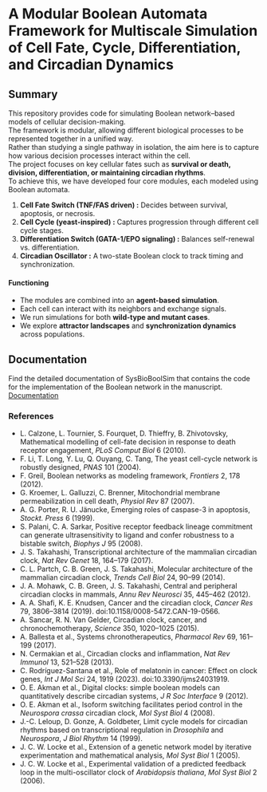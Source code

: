 # A Modular Boolean Automata Framework for Multiscale Simulation of Cell Fate, Cycle, Differentiation, and Circadian Dynamics

## Summary 
This repository provides code for simulating Boolean network–based models of cellular decision-making.  
The framework is modular, allowing different biological processes to be represented together in a unified way.  
Rather than studying a single pathway in isolation, the aim here is to capture how various decision processes interact within the cell.  
The project focuses on key cellular fates such as **survival or death, division, differentiation, or maintaining circadian rhythms**.  
To achieve this, we have developed four core modules, each modeled using Boolean automata.

1. **Cell Fate Switch (TNF/FAS driven) :** Decides between survival, apoptosis, or necrosis.  
2. **Cell Cycle (yeast-inspired) :** Captures progression through different cell cycle stages.  
3. **Differentiation Switch (GATA-1/EPO signaling) :** Balances self-renewal vs. differentiation.  
4. **Circadian Oscillator :** A two-state Boolean clock to track timing and synchronization.  

#### Functioning
- The modules are combined into an **agent-based simulation**.  
- Each cell can interact with its neighbors and exchange signals.  
- We run simulations for both **wild-type and mutant cases**.  
- We explore **attractor landscapes** and **synchronization dynamics** across populations.  

## Documentation
Find the detailed documentation of SysBioBoolSim that contains the code for the
implementation of the Boolean network in the manuscript.
[Documentation](https://github.com/Riddhiman2005/SysBioBoolSim/raw/main/docsDocumentation.pdf)


### References

- L. Calzone, L. Tournier, S. Fourquet, D. Thieffry, B. Zhivotovsky, Mathematical modelling of cell-fate decision in response to death receptor engagement, *PLoS Comput Biol* 6 (2010).  
- F. Li, T. Long, Y. Lu, Q. Ouyang, C. Tang, The yeast cell-cycle network is robustly designed, *PNAS* 101 (2004).  
- F. Greil, Boolean networks as modeling framework, *Frontiers* 2, 178 (2012).  
- G. Kroemer, L. Galluzzi, C. Brenner, Mitochondrial membrane permeabilization in cell death, *Physiol Rev* 87 (2007).  
- A. G. Porter, R. U. Jänucke, Emerging roles of caspase-3 in apoptosis, *Stockt. Press* 6 (1999).  
- S. Palani, C. A. Sarkar, Positive receptor feedback lineage commitment can generate ultrasensitivity to ligand and confer robustness to a bistable switch, *Biophys J* 95 (2008).  
- J. S. Takahashi, Transcriptional architecture of the mammalian circadian clock, *Nat Rev Genet* 18, 164–179 (2017).  
- C. L. Partch, C. B. Green, J. S. Takahashi, Molecular architecture of the mammalian circadian clock, *Trends Cell Biol* 24, 90–99 (2014).  
- J. A. Mohawk, C. B. Green, J. S. Takahashi, Central and peripheral circadian clocks in mammals, *Annu Rev Neurosci* 35, 445–462 (2012).  
- A. A. Shafi, K. E. Knudsen, Cancer and the circadian clock, *Cancer Res* 79, 3806–3814 (2019). doi:10.1158/0008-5472.CAN-19-0566.  
- A. Sancar, R. N. Van Gelder, Circadian clock, cancer, and chronochemotherapy, *Science* 350, 1020–1025 (2015).  
- A. Ballesta et al., Systems chronotherapeutics, *Pharmacol Rev* 69, 161–199 (2017).  
- N. Cermakian et al., Circadian clocks and inflammation, *Nat Rev Immunol* 13, 521–528 (2013).  
- C. Rodríguez-Santana et al., Role of melatonin in cancer: Effect on clock genes, *Int J Mol Sci* 24, 1919 (2023). doi:10.3390/ijms24031919.  
- O. E. Akman et al., Digital clocks: simple boolean models can quantitatively describe circadian systems, *J R Soc Interface* 9 (2012).  
- O. E. Akman et al., Isoform switching facilitates period control in the *Neurospora crassa* circadian clock, *Mol Syst Biol* 4 (2008).  
- J.-C. Leloup, D. Gonze, A. Goldbeter, Limit cycle models for circadian rhythms based on transcriptional regulation in *Drosophila* and *Neurospora*, *J Biol Rhythm* 14 (1999).  
- J. C. W. Locke et al., Extension of a genetic network model by iterative experimentation and mathematical analysis, *Mol Syst Biol* 1 (2005).  
- J. C. W. Locke et al., Experimental validation of a predicted feedback loop in the multi-oscillator clock of *Arabidopsis thaliana*, *Mol Syst Biol* 2 (2006).  




